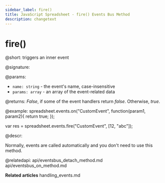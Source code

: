 ```yaml
---
sidebar_label: fire()
title: JavaScript Spreadsheet - fire() Events Bus Method
description: changetext
---
```


# fire()

@short: triggers an inner event

@signature:

@params:
- `name: string` - the event's name, case-insensitive
- `params: array` - an array of the event-related data

@returns:
*False*, if some of the event handlers return *false*. Otherwise, *true*.

@example:
spreadsheet.events.on("CustomEvent", function(param1, param2){
 	return true;
});

var res = spreadsheet.events.fire("CustomEvent", [12, "abc"]);

@descr:

Normally, events are called automatically and you don't need to use this method.

@relatedapi:
api/eventsbus_detach_method.md
api/eventsbus_on_method.md

**Related articles**
handling_events.md
